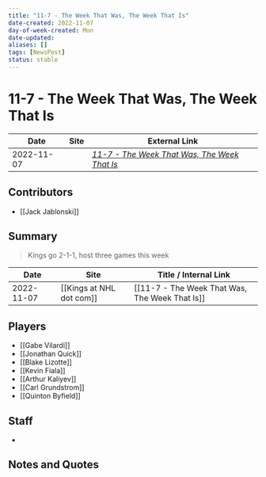 ```yaml
---
title: "11-7 - The Week That Was, The Week That Is"
date-created: 2022-11-07
day-of-week-created: Mon
date-updated: 
aliases: []
tags: [NewsPost]
status: stable
---
```


# 11-7 - The Week That Was, The Week That Is

| Date     | Site | External Link                          | 
| -------- | ---- | -------------------------------------- |
| 2022-11-07 |      | [*11-7 - The Week That Was, The Week That Is*](https://www.nhl.com/kings/news/117---the-week-that-was-the-week-that-is/c-337300228) |

## Contributors
- [[Jack Jablonski]]

## Summary
> Kings go 2-1-1, host three games this week

| Date | Site | Title / Internal Link | 
| ---- | ---- | --------------------- |
| 2022-11-07 | [[Kings at NHL dot com]]    | [[11-7 - The Week That Was, The Week That Is]]                            |

## Players
- [[Gabe Vilardi]]
- [[Jonathan Quick]]
- [[Blake Lizotte]]
- [[Kevin Fiala]]
- [[Arthur Kaliyev]]
- [[Carl Grundstrom]]
- [[Quinton Byfield]]

## Staff
- 

## Notes and Quotes
> 

